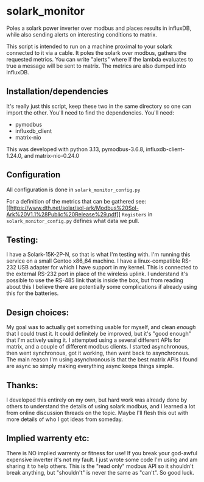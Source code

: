 # solark_monitor
Poles a solark power inverter over modbus and places results in influxDB, while also sending alerts on interesting conditions to matrix.

This script is intended to run on a machine proximal to your solark connected to it via a cable. It poles the solark over modbus, gathers the requested metrics. You can write "alerts" where if the lambda evaluates to true a message will be sent to matrix. The metrics are also dumped into influxDB.

## Installation/dependencies
It's really just this script, keep these two in the same directory so one can import the other. You'll need to find the dependencies.
You'll need: 
- pymodbus
- influxdb_client
- matrix-nio

This was developed with python 3.13, pymodbus-3.6.8, influxdb-client-1.24.0, and matrix-nio-0.24.0

## Configuration

All configuration is done in `solark_monitor_config.py`

For a definition of the metrics that can be gathered see: [[https://www.dth.net/solar/sol-ark/Modbus%20Sol-Ark%20V1.1%28Public%20Release%29.pdf]]
`Registers` in `solark_monitor_config.py` defines what data we pull.

## Testing:

I have a Solark-15K-2P-N, so that is what I'm testing with. I'm running this service on a small Gentoo x86_64 machine. I have a linux-compatible RS-232 USB adapter for which I have support in my kernel. This is connected to the external RS-232 port in place of the wireless uplink. I understand it's possible to use the RS-485 link that is inside the box, but from reading about this I believe there are potentially some complications if already using this for the batteries.

## Design choices:

My goal was to actually get something usable for myself, and clean *enough* that I could trust it. It could definitely be improved, but it's "good enough" that I'm actively using it. I attempted using a several different APIs for matrix, and a couple of different modbus clients. I started asynchronous, then went synchronous, got it working, then went back to asynchronous. The main reason I'm using asynchronous is that the best matrix APIs I found are async so simply making everything async keeps things simple. 

## Thanks:

I developed this entirely on my own, but hard work was already done by others to understand the details of using solark modbus, and I learned a lot from online discussion threads on the topic. Maybe I'll flesh this out with more details of who I got ideas from someday.

## Implied warrenty etc:

There is NO implied warrenty or fitness for use! If you break your god-awful expensive inverter it's not my fault. I just wrote some code I'm using and am sharing it to help others. This is the "read only" modbus API so it shouldn't break anything, but "shouldn't" is never the same as "can't". So good luck.
